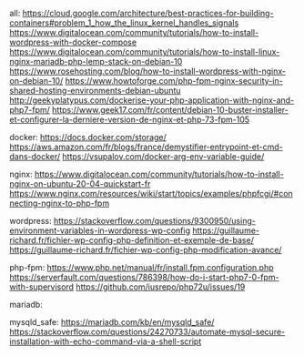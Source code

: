 all:
https://cloud.google.com/architecture/best-practices-for-building-containers#problem_1_how_the_linux_kernel_handles_signals
https://www.digitalocean.com/community/tutorials/how-to-install-wordpress-with-docker-compose
https://www.digitalocean.com/community/tutorials/how-to-install-linux-nginx-mariadb-php-lemp-stack-on-debian-10
https://www.rosehosting.com/blog/how-to-install-wordpress-with-nginx-on-debian-10/
https://www.howtoforge.com/php-fpm-nginx-security-in-shared-hosting-environments-debian-ubuntu
http://geekyplatypus.com/dockerise-your-php-application-with-nginx-and-php7-fpm/
https://www.geek17.com/fr/content/debian-10-buster-installer-et-configurer-la-derniere-version-de-nginx-et-php-73-fpm-105

docker:
https://docs.docker.com/storage/
https://aws.amazon.com/fr/blogs/france/demystifier-entrypoint-et-cmd-dans-docker/
https://vsupalov.com/docker-arg-env-variable-guide/

nginx:
https://www.digitalocean.com/community/tutorials/how-to-install-nginx-on-ubuntu-20-04-quickstart-fr
https://www.nginx.com/resources/wiki/start/topics/examples/phpfcgi/#connecting-nginx-to-php-fpm

wordpress:
https://stackoverflow.com/questions/9300950/using-environment-variables-in-wordpress-wp-config
https://guillaume-richard.fr/fichier-wp-config-php-definition-et-exemple-de-base/
https://guillaume-richard.fr/fichier-wp-config-php-modification-avance/

php-fpm:
https://www.php.net/manual/fr/install.fpm.configuration.php
https://serverfault.com/questions/786398/how-do-i-start-php7-0-fpm-with-supervisord
https://github.com/iusrepo/php72u/issues/19

mariadb:

mysqld_safe:
https://mariadb.com/kb/en/mysqld_safe/
https://stackoverflow.com/questions/24270733/automate-mysql-secure-installation-with-echo-command-via-a-shell-script
